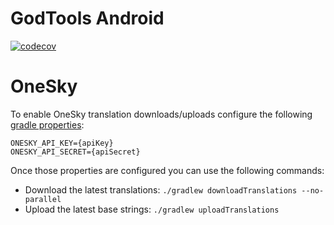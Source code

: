 GodTools Android
================

[![codecov](https://codecov.io/gh/CruGlobal/godtools-android/branch/develop/graph/badge.svg)](https://codecov.io/gh/CruGlobal/godtools-android)

# OneSky

To enable OneSky translation downloads/uploads configure the following [gradle properties](https://docs.gradle.org/current/userguide/build_environment.html#sec:gradle_configuration_properties):
```
ONESKY_API_KEY={apiKey}
ONESKY_API_SECRET={apiSecret}
```

Once those properties are configured you can use the following commands:
- Download the latest translations: `./gradlew downloadTranslations --no-parallel`
- Upload the latest base strings: `./gradlew uploadTranslations`
